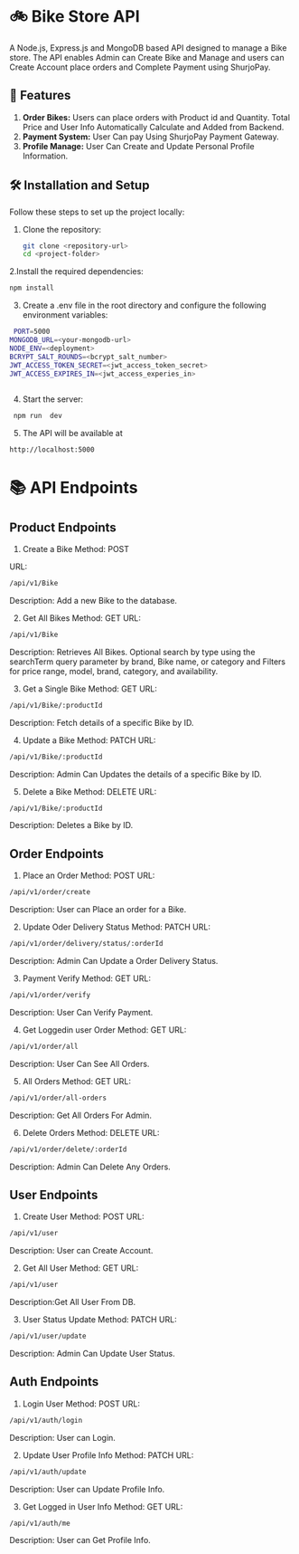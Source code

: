 # 🚲 Bike Store API

A Node.js, Express.js and MongoDB based API designed to manage a Bike store. The API enables Admin can Create Bike and Manage and users can Create Account place orders and Complete Payment using ShurjoPay.

## 🚀 Features

1. **Order Bikes:** Users can place orders with Product id and Quantity. Total Price and User Info Automatically Calculate and Added from Backend.
2. **Payment System:** User Can pay Using ShurjoPay Payment Gateway.
3. **Profile Manage:** User Can Create and Update Personal Profile Information.

## 🛠️ Installation and Setup

Follow these steps to set up the project locally:

1. Clone the repository:

   ```bash
   git clone <repository-url>
   cd <project-folder>
   ```

2.Install the required dependencies:

```bash
npm install
```

3. Create a .env file in the root directory and configure the following environment variables:

```bash
 PORT=5000
MONGODB_URL=<your-mongodb-url>
NODE_ENV=<deployment>
BCRYPT_SALT_ROUNDS=<bcrypt_salt_number>
JWT_ACCESS_TOKEN_SECRET=<jwt_access_token_secret>
JWT_ACCESS_EXPIRES_IN=<jwt_access_experies_in>
 
```

4. Start the server:

```bash
 npm run  dev
```

5. The API will be available at

```bash
http://localhost:5000
```

# 📚 API Endpoints

## Product Endpoints

1. Create a Bike
   Method: POST

URL:

```bash
/api/v1/Bike
```

Description: Add a new Bike to the database.

2. Get All Bikes
   Method: GET
   URL:

```bash
/api/v1/Bike
```

Description: Retrieves All Bikes. Optional search by type using the searchTerm query parameter by brand, Bike name, or category and Filters for price range, model, brand, category, and availability.

3. Get a Single Bike
   Method: GET
   URL:

```bash
/api/v1/Bike/:productId
```

Description: Fetch details of a specific Bike by ID.

4. Update a Bike
   Method: PATCH
   URL:

```bash
/api/v1/Bike/:productId
```

Description: Admin Can Updates the details of a specific Bike by ID.

5. Delete a Bike
   Method: DELETE
   URL:

```bash
/api/v1/Bike/:productId
```

Description: Deletes a Bike by ID.

## Order Endpoints

1. Place an Order
   Method: POST
   URL:

```bash
/api/v1/order/create
```

Description: User can Place an order for a Bike.

2. Update Oder Delivery Status
   Method: PATCH
   URL:

```bash
/api/v1/order/delivery/status/:orderId
```

Description: Admin Can Update a Order Delivery Status.

3. Payment Verify
   Method: GET
   URL:

```bash
/api/v1/order/verify
```

Description: User Can Verify Payment.

4. Get Loggedin user Order
   Method: GET
   URL:

```bash
/api/v1/order/all
```

Description: User Can See All Orders.

5. All Orders
   Method: GET
   URL:

```bash
/api/v1/order/all-orders
```

Description: Get All Orders For Admin.

6. Delete Orders
   Method: DELETE
   URL:

```bash
/api/v1/order/delete/:orderId
```

Description: Admin Can Delete Any Orders.

## User Endpoints

1. Create User
   Method: POST
   URL:

```bash
/api/v1/user
```

Description: User can Create Account.

2. Get All User
   Method: GET
   URL:

```bash
/api/v1/user
```

Description:Get All User From DB.

3. User Status Update
   Method: PATCH
   URL:

```bash
/api/v1/user/update
```

Description: Admin Can Update User Status.

## Auth Endpoints

1. Login User
   Method: POST
   URL:

```bash
/api/v1/auth/login
```

Description: User can Login.

2. Update User Profile Info
   Method: PATCH
   URL:

```bash
/api/v1/auth/update
```

Description: User can Update Profile Info.

3. Get Logged in User Info
   Method: GET
   URL:

```bash
/api/v1/auth/me
```

Description: User can Get Profile Info.
